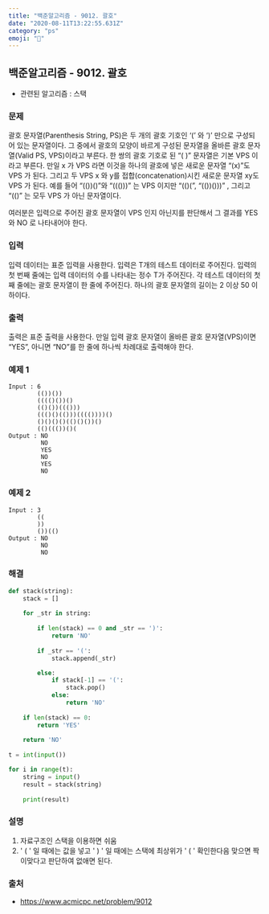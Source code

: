 ```yaml
---
title: "백준알고리즘 - 9012. 괄호"
date: "2020-08-11T13:22:55.631Z"
category: "ps"
emoji: "🗼"
---
```


## 백준알고리즘 - 9012. 괄호

- 관련된 알고리즘 : 스택

### 문제

괄호 문자열(Parenthesis String, PS)은 두 개의 괄호 기호인 ‘(’ 와 ‘)’ 만으로 구성되어 있는 문자열이다. 그 중에서 괄호의 모양이 바르게 구성된 문자열을 올바른 괄호 문자열(Valid PS, VPS)이라고 부른다. 한 쌍의 괄호 기호로 된 “( )” 문자열은 기본 VPS 이라고 부른다. 만일 x 가 VPS 라면 이것을 하나의 괄호에 넣은 새로운 문자열 “(x)”도 VPS 가 된다. 그리고 두 VPS x 와 y를 접합(concatenation)시킨 새로운 문자열 xy도 VPS 가 된다. 예를 들어 “(())()”와 “((()))” 는 VPS 이지만 “(()(”, “(())()))” , 그리고 “(()” 는 모두 VPS 가 아닌 문자열이다. 

여러분은 입력으로 주어진 괄호 문자열이 VPS 인지 아닌지를 판단해서 그 결과를 YES 와 NO 로 나타내어야 한다. 

### 입력

입력 데이터는 표준 입력을 사용한다. 입력은 T개의 테스트 데이터로 주어진다. 입력의 첫 번째 줄에는 입력 데이터의 수를 나타내는 정수 T가 주어진다. 각 테스트 데이터의 첫째 줄에는 괄호 문자열이 한 줄에 주어진다. 하나의 괄호 문자열의 길이는 2 이상 50 이하이다. 

### 출력

출력은 표준 출력을 사용한다. 만일 입력 괄호 문자열이 올바른 괄호 문자열(VPS)이면 “YES”, 아니면 “NO”를 한 줄에 하나씩 차례대로 출력해야 한다. 

### 예제 1

```
Input : 6
        (())())
        (((()())()
        (()())((()))
        ((()()(()))(((())))()
        ()()()()(()()())()
        (()((())()(
Output : NO
         NO
         YES
         NO
         YES
         NO
```

### 예제 2

```
Input : 3
        ((
        ))
        ())(()
Output : NO
         NO
         NO
```

### 해결

```python
def stack(string):
    stack = []
    
    for _str in string:
        
        if len(stack) == 0 and _str == ')':
            return 'NO'
    
        if _str == '(':
            stack.append(_str)

        else:
            if stack[-1] == '(':
                stack.pop()
            else:
                return 'NO'
      
    if len(stack) == 0:
        return 'YES'
    
    return 'NO'
    
t = int(input())

for i in range(t):
    string = input()
    result = stack(string)
    
    print(result)   

```

### 설명

1. 자료구조인 스택을 이용하면 쉬움
2. ' ( ' 일 때에는 값을 넣고 ' ) ' 일 때에는 스택에 최상위가 ' ( ' 확인한다음 맞으면 짝이맞다고 판단하여 없애면 된다.

### 출처

- https://www.acmicpc.net/problem/9012
